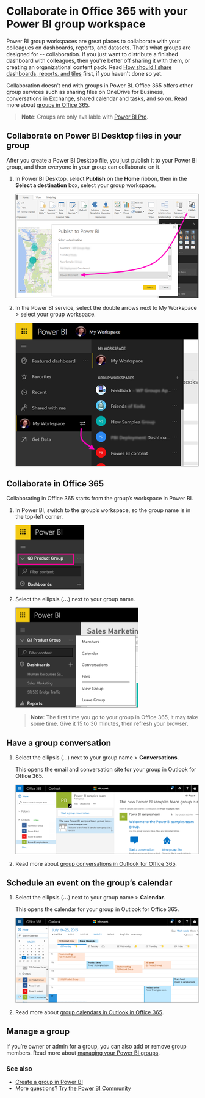 <properties 
   pageTitle="Collaborate in your Power BI group workspace"
   description="Read about collaborating on Power BI Desktop files in your group, and with Office 365 services like sharing files on OneDrive for Business, conversations in Exchange, calendar, and tasks."
   services="powerbi" 
   documentationCenter="" 
   authors="ajayan" 
   manager="erikre" 
   backup="maggiesMSFT"
   editor=""
   tags=""
   qualityFocus="no"
   qualityDate=""/>
 
<tags
   ms.service="powerbi"
   ms.devlang="NA"
   ms.topic="article"
   ms.tgt_pltfrm="NA"
   ms.workload="powerbi"
   ms.date="02/22/2017"
   ms.author="ajayan"/>
# Collaborate in Office 365 with your Power BI group workspace

Power BI group workspaces are great places to collaborate with your colleagues on dashboards, reports, and datasets. That's what groups are designed for -- collaboration. If you just want to distribute a finished dashboard with colleagues, then you're better off sharing it with them, or creating an organizational content pack. Read [How should I share dashboards, reports, and tiles](powerbi-service-how-should-i-share-my-dashboard.md) first, if you haven't done so yet. 

Collaboration doesn’t end with groups in Power BI. Office 365 offers other group services such as sharing files on OneDrive for Business, conversations in Exchange, shared calendar and tasks, and so on. Read more about [groups in Office 365](https://support.office.com/article/Create-a-group-in-Office-365-7124dc4c-1de9-40d4-b096-e8add19209e9).

>**Note**: Groups are only available with [Power BI Pro](powerbi-power-bi-pro-content-what-is-it.md).

## Collaborate on Power BI Desktop files in your group

After you create a Power BI Desktop file, you just publish it to your Power BI group, and then everyone in your group can collaborate on it.

1. In Power BI Desktop, select **Publish** on the **Home** ribbon, then in the **Select a destination** box, select your group workspace.

    ![](media/powerbi-service-collaborate-with-your-power-bi-group/power-bi-group-publish-pbix.png)

2. In the Power BI service, select the double arrows next to My Workspace > select your group workspace.

    ![](media/powerbi-service-collaborate-with-your-power-bi-group/power-bi-go-to-group.png)


## Collaborate in Office 365

Collaborating in Office 365 starts from the group’s workspace in Power BI.

1.  In Power BI, switch to the group’s workspace, so the group name is in the top-left corner. 

    ![](media/powerbi-service-collaborate-with-your-power-bi-group/PBI_GrpLeftNavMember.png)

2.  Select the ellipsis (**…**) next to your group name.

    ![](media/powerbi-service-collaborate-with-your-power-bi-group/PBI_Grp_LeftNavEllips.png)

    >**Note**: The first time you go to your group in Office 365, it may take some time. Give it 15 to 30 minutes, then refresh your browser.


## Have a group conversation

1.  Select the ellipsis (…) next to your group name \> **Conversations**. 

    This opens the email and conversation site for your group in Outlook for Office 365.

    ![](media/powerbi-service-collaborate-with-your-power-bi-group/pbi_grps_o365convo.png)

2.  Read more about [group conversations in Outlook for Office 365](https://support.office.com/Article/Have-a-group-conversation-a0482e24-a769-4e39-a5ba-a7c56e828b22).

## Schedule an event on the group’s calendar

1.  Select the ellipsis (**…**) next to your group name \> **Calendar**. 

    This opens the calendar for your group in Outlook for Office 365.

    ![](media/powerbi-service-collaborate-with-your-power-bi-group/PBI_Grps_O365_Calendar.png)

2.  Read more about [group calendars in Outlook in Office 365](https://support.office.com/Article/Add-edit-and-subscribe-to-group-events-0cf1ad68-1034-4306-b367-d75e9818376a).

## Manage a group

If you’re owner or admin for a group, you can also add or remove group members. Read more about [managing your Power BI groups](powerbi-service-manage-your-group-in-power-bi-and-office-365.md).


### See also

- [Create a group in Power BI](powerbi-service-create-a-group-in-power-bi.md)
- More questions? [Try the Power BI Community](http://community.powerbi.com/)
 

